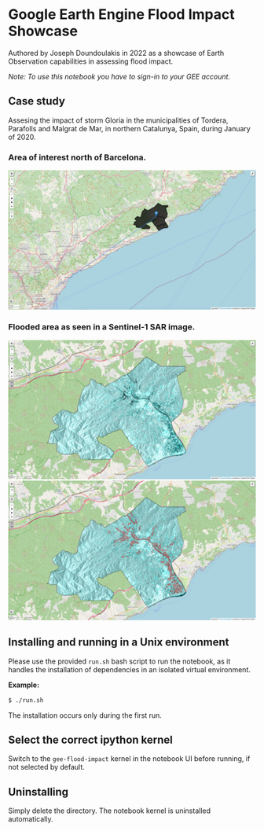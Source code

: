 # Google Earth Engine Flood Impact Showcase
Authored by Joseph Doundoulakis in 2022 as a showcase of Earth Observation capabilities in assessing flood impact.

*Note: To use this notebook you have to sign-in to your GEE account.*

## Case study
Assesing the impact of storm Gloria in the municipalities of Tordera, Parafolls and Malgrat de Mar, in northern Catalunya, Spain, during January of 2020.

### Area of interest north of Barcelona.
![Area of interest](images/area.png "Area of interest north of Barcelona.")

### Flooded area as seen in a **Sentinel-1** SAR image.
![Flood image](images/flood-img.png "Sentinel-1 image with flood extent information.")
![Flood image polygons](images/flood-img-extracted.png "Sentinel-1 image with extracted flood regions.")


## Installing and running in a Unix environment
Please use the provided ```run.sh``` bash script to run the notebook, as it handles the installation of dependencies in an isolated virtual environment.

**Example:**
```bash
$ ./run.sh
```
The installation occurs only during the first run.

## Select the correct ipython kernel
Switch to the ```gee-flood-impact``` kernel in the notebook UI before running, if not selected by default.

## Uninstalling
Simply delete the directory. The notebook kernel is uninstalled automatically.
